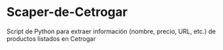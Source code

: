 # Scaper-de-Cetrogar
Script de Python para extraer información (nombre, precio, URL, etc.) de productos listados en Cetrogar
